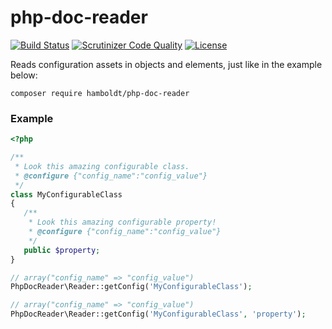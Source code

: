 # php-doc-reader

[![Build Status](https://scrutinizer-ci.com/g/hamboldt/php-doc-reader/badges/build.png?b=master)](https://scrutinizer-ci.com/g/hamboldt/php-doc-reader/build-status/master) [![Scrutinizer Code Quality](https://scrutinizer-ci.com/g/hamboldt/php-doc-reader/badges/quality-score.png?b=master)](https://scrutinizer-ci.com/g/hamboldt/php-doc-reader/?branch=master) [![License](https://poser.pugx.org/hamboldt/php-doc-reader/license)](https://packagist.org/packages/hamboldt/php-doc-reader)

Reads configuration assets in objects and elements, just like in the example below:

`composer require hamboldt/php-doc-reader`

### Example
```php
<?php

/**
 * Look this amazing configurable class.
 * @configure {"config_name":"config_value"}
 */
class MyConfigurableClass
{
   /**
    * Look this amazing configurable property!
    * @configure {"config_name":"config_value"}
    */
   public $property;
}

// array("config_name" => "config_value")
PhpDocReader\Reader::getConfig('MyConfigurableClass');

// array("config_name" => "config_value")
PhpDocReader\Reader::getConfig('MyConfigurableClass', 'property');
```
